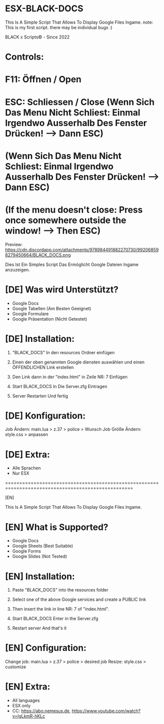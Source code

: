 # ESX-BLACK-DOCS
This Is A Simple Script That Allows To Display Google Files Ingame. note: This is my first script. there may be individual bugs :) 

BLACK x Scripts© - Since 2022

# Controls:
# F11: Öffnen / Open  
# ESC: Schliessen / Close (Wenn Sich Das Menu Nicht Schliest: Einmal Irgendwo Ausserhalb Des Fenster Drücken! --> Dann ESC)
# (Wenn Sich Das Menu Nicht Schliest: Einmal Irgendwo Ausserhalb Des Fenster Drücken! --> Dann ESC)
# (If the menu doesn't close: Press once somewhere outside the window! --> Then ESC)

 Preview: https://cdn.discordapp.com/attachments/978984491882270730/992068598279450664/BLACK_DOCS.png

Dies Ist Ein Simples Script Das Ermöglicht Google Dateien Ingame anzuzeigen.

# [DE] Was wird Unterstützt?
- Google Docs
- Google Tabellen (Am Besten Geeignet)
- Google Formulare
- Google Präsentation (Nicht Getestet)

 

# [DE] Installation:

1.  "BLACK_DOCS" In den resources Ordner einfügen

2. Einen der oben genannten Google diensten auswählen und einen ÖFFENDLICHEN Link erstellen

3. Den Link dann in der "index.html" in Zeile NR: 7 Einfügen

4. Start BLACK_DOCS In Die Server.zfg Eintragen 

5. Server Restarten Und fertig

 

# [DE] Konfiguration:

Job Ändern: main.lua > z.37 > police > Wunsch Job
Größe Ändern: style.css > anpassen 

 

# [DE] Extra:
- Alle Sprachen 
- Nur ESX

===================================================================================================

[EN]

 

This Is A Simple Script That Allows To Display Google Files Ingame.

 

# [EN] What is Supported?
- Google Docs
- Google Sheets (Best Suitable)
- Google Forms
- Google Slides (Not Tested)

 

# [EN] Installation:

1. Paste "BLACK_DOCS" into the resources folder

2. Select one of the above Google services and create a PUBLIC link

3. Then insert the link in line NR: 7 of "index.html".

4. Start BLACK_DOCS Enter in the Server.zfg

5. Restart server And that's it

 

# [EN] Configuration:

Change job: main.lua > z.37 > police > desired job
Resize: style.css > customize

 

# [EN] Extra:
- All languages
- ESX only
- CC: https://abo.nemesus.de, https://www.youtube.com/watch?v=IgLkmR-hKLc 
